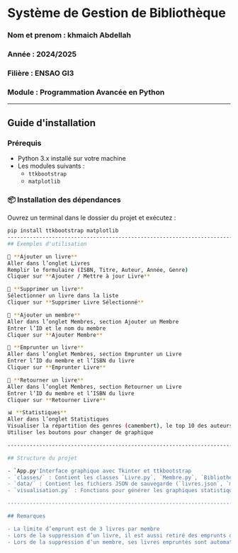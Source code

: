 #  Système de Gestion de Bibliothèque

### Nom et prenom : khmaich Abdellah
### Année : 2024/2025  
### Filière : ENSAO GI3  
### Module : Programmation Avancée en Python
---------------------------------------------------------------------------------------------------

##  Guide d'installation

###  Prérequis
- Python 3.x installé sur votre machine
- Les modules suivants :
  - `ttkbootstrap`
  - `matplotlib`

### 📦 Installation des dépendances
Ouvrez un terminal dans le dossier du projet et exécutez :

```bash
pip install ttkbootstrap matplotlib
---------------------------------------------------------------------------------------------------
## Exemples d'utilisation

📖 **Ajouter un livre**  
Aller dans l’onglet Livres  
Remplir le formulaire (ISBN, Titre, Auteur, Année, Genre)  
Cliquer sur **Ajouter / Mettre à jour Livre**

📕 **Supprimer un livre**  
Sélectionner un livre dans la liste  
Cliquer sur **Supprimer Livre Sélectionné**

👤 **Ajouter un membre**  
Aller dans l’onglet Membres, section Ajouter un Membre  
Entrer l’ID et le nom du membre  
Cliquer sur **Ajouter Membre**

📗 **Emprunter un livre**  
Aller dans l’onglet Membres, section Emprunter un Livre  
Entrer l’ID du membre et l’ISBN du livre  
Cliquer sur **Emprunter Livre**

📘 **Retourner un livre**  
Aller dans l’onglet Membres, section Retourner un Livre  
Entrer l’ID du membre et l’ISBN du livre  
Cliquer sur **Retourner Livre**

📊 **Statistiques**  
Aller dans l’onglet Statistiques  
Visualiser la répartition des genres (camembert), le top 10 des auteurs (barres), et l’activité des emprunts (courbe)  
Utiliser les boutons pour changer de graphique

---------------------------------------------------------------------------------------------------

## Structure du projet

- `App.py'Interface graphique avec Tkinter et ttkbootstrap  
- `classes/` : Contient les classes `Livre.py`, `Membre.py`, `Bibliotheque.py` et les exceptions  
- `data/` : Contient les fichiers JSON de sauvegarde (`livres.json`, `membres.json`) et le fichier CSV d’historique  
- `visualisation.py` : Fonctions pour générer les graphiques statistiques

---------------------------------------------------------------------------------------------------

## Remarques

- La limite d’emprunt est de 3 livres par membre  
- Lors de la suppression d’un livre, il est aussi retiré des emprunts des membres  
- Lors de la suppression d’un membre, ses livres empruntés sont automatiquement rendus disponibles

